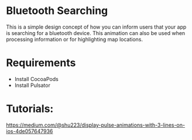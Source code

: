 # Bluetooth Searching
This is a simple design concept of how you can inform users that your app is searching for a bluetooth device. This animation can also be used when processing information or for highlighting map locations.

# Requirements
* Install CocoaPods
* Install Pulsator

# Tutorials:
https://medium.com/@shu223/display-pulse-animations-with-3-lines-on-ios-4de057647936
